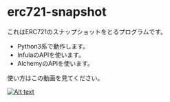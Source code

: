 # erc721-snapshot

これはERC721のスナップショットをとるプログラムです。

- Python3系で動作します。
- InfulaのAPIを使います。
- AlchemyのAPIを使います。

使い方はこの動画を見てください。


[![Alt text](https://img.youtube.com/vi/ZUb8IBQyM9o/0.jpg)](https://www.youtube.com/watch?v=ZUb8IBQyM9o)

